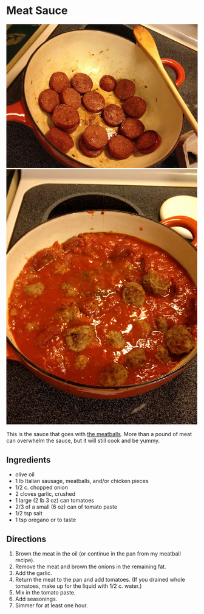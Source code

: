 # Meat Sauce

![with sausage](../images/with_sausage.jpg)
![with sauce](../images/with_sauce.jpg)

This is the sauce that goes with [the meatballs](../meat/meatballs.md). More than a pound of meat can overwhelm the sauce, but it will still cook and be yummy.


## Ingredients

* olive oil
* 1 lb Italian sausage, meatballs, and/or chicken pieces
* 1/2 c. chopped onion
* 2 cloves garlic, crushed
* 1 large (2 lb 3 oz) can tomatoes
* 2/3 of a small (6 oz) can of tomato paste
* 1/2 tsp salt
* 1 tsp oregano or to taste


## Directions

1. Brown the meat in the oil (or continue in the pan from my meatball recipe). 
2. Remove the meat and brown the onions in the remaining fat. 
3. Add the garlic. 
4. Return the meat to the pan and add tomatoes. (If you drained whole tomatoes, make up for the liquid with 1/2 c. water.)
5. Mix in the tomato paste. 
6. Add seasonings. 
7. Simmer for at least one hour.
